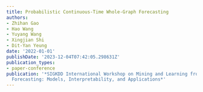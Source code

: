 ```yaml
---
title: Probabilistic Continuous-Time Whole-Graph Forecasting
authors:
- Zhihan Gao
- Hao Wang
- Yuyang Wang
- Xingjian Shi
- Dit-Yan Yeung
date: '2022-01-01'
publishDate: '2023-12-04T07:42:05.298631Z'
publication_types:
- paper-conference
publication: '*SIGKDD International Workshop on Mining and Learning from Time Series--Deep
  Forecasting: Models, Interpretability, and Applications*'
---
```

